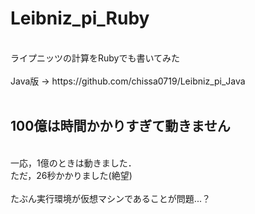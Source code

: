 # Leibniz_pi_Ruby
<br>
ライプニッツの計算をRubyでも書いてみた<br>
<br>
Java版 → https://github.com/chissa0719/Leibniz_pi_Java<br>
<br>


## 100億は時間かかりすぎて動きません


<br>
一応，1億のときは動きました．<br>
ただ，26秒かかりました(絶望)<br>
<br>
たぶん実行環境が仮想マシンであることが問題...？<br>
<br>
